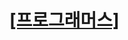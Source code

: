 # [[프로그래머스]](https://school.programmers.co.kr/learn/challenges?order=acceptance_desc&page=1&levels=0)
